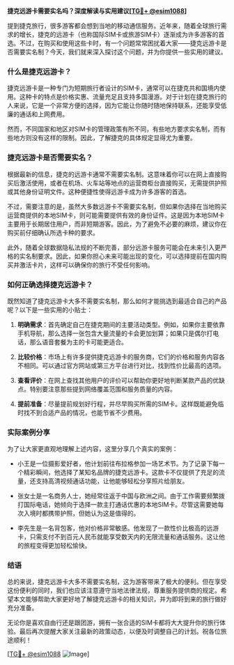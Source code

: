 **捷克远游卡需要实名吗？深度解读与实用建议[[TG💪+ @esim1088](https://t.me/s/esim1088)]**

提到捷克旅行，很多游客都会想到当地的移动通信服务。近年来，随着全球旅行需求的增长，捷克的远游卡（也称国际SIM卡或旅游SIM卡）逐渐成为许多游客的首选。不过，在购买和使用这些卡时，有一个问题常常困扰着大家——捷克远游卡是否需要实名制？今天，我们就来深入探讨这个问题，并为你提供一些实用的建议。

### 什么是捷克远游卡？

捷克远游卡是一种专门为短期旅行者设计的SIM卡，通常可以在捷克共和国境内使用。这种卡的特点是价格实惠、流量充足且支持多国漫游。对于计划在捷克旅行的人来说，它是一个非常方便的选择，因为它能让你随时随地保持联系，还能享受低廉的通话和上网费用。

然而，不同国家和地区对SIM卡的管理政策有所不同，有些地方要求实名制，而有些地方则没有这样的限制。因此，了解捷克的具体规定显得尤为重要。

### 捷克远游卡是否需要实名？

根据最新的信息，捷克的远游卡通常不需要实名制。这意味着你可以在网上直接购买后激活使用，或者在机场、火车站等地点的运营商柜台直接购买，无需提供护照或其他身份证明文件。这种便捷性使得远游卡成为许多游客的首选。

不过，需要注意的是，虽然大多数远游卡不需要实名制，但如果你选择在当地购买运营商提供的本地SIM卡，则可能需要提供有效的身份证件。这是因为本地SIM卡主要用于长期居住用户，而非短期游客。因此，为了避免不必要的麻烦，建议你在购买前仔细确认所选卡种的要求。

此外，随着全球数据隐私法规的不断完善，部分远游卡服务可能会在未来引入更严格的实名制要求。因此，如果你担心未来可能出现的变化，可以选择提前在国内购买并激活卡片，这样可以确保你的旅行不受任何影响。

### 如何正确选择捷克远游卡？

既然知道了捷克远游卡大多不需要实名制，那么如何才能挑选到最适合自己的产品呢？以下是一些实用的小贴士：

1. **明确需求**：首先确定自己在捷克期间的主要活动类型。例如，如果你主要依靠手机导航，那么选择一张包含大量流量的卡会更加划算；如果只是偶尔打电话，那么语音套餐为主的卡可能更适合。

2. **比较价格**：市场上有许多提供捷克远游卡的服务商，它们的价格和服务内容各不相同。可以通过官方网站或第三方平台进行对比，找到性价比最高的选项。

3. **查看评价**：在网上查找其他用户的评价可以帮助你更好地判断某款产品的优缺点。特别要注意那些提到网络覆盖范围和服务质量的内容。

4. **提前准备**：尽量提前规划好行程，并尽早购买所需的SIM卡。这样既能避免临时找不到合适产品的情况，也能节省不少费用。

### 实际案例分享

为了让大家更直观地理解上述内容，这里分享几个真实的案例：

- 小王是一位摄影爱好者，他计划前往布拉格参加一场艺术节。为了记录下每一个精彩瞬间，他选择了某知名品牌的捷克远游卡。这款卡不仅提供了充足的流量，还支持高清视频通话功能，让他能够轻松分享照片给朋友。
  
- 张女士是一名商务人士，她经常往返于中国与欧洲之间。由于工作需要频繁拨打国际电话，她倾向于选择一款主打通话优惠的本地SIM卡。尽管这需要她每次入境时都携带护照，但她认为这是值得的。

- 李先生是一名背包客，他对价格非常敏感。他发现了一款性价比极高的远游卡，只需支付不到百元人民币就能享受数天内的无限流量和通话服务。这让他的旅程变得更加轻松愉快。

### 结语

总的来说，捷克远游卡大多不需要实名制，这为游客带来了极大的便利。但在享受这份便利的同时，我们也应该注意遵守当地法律法规，尊重服务提供商的规定。希望本文能够帮助大家更好地了解捷克远游卡的相关知识，并为即将到来的旅行做好充分准备。

无论你是喜欢自由行还是跟团游，拥有一张合适的SIM卡都将大大提升你的旅行体验。最后再次提醒大家关注最新的政策动态，以便及时调整自己的计划。祝各位旅途顺利！

[[TG💪+ @esim1088](https://t.me/s/esim1088) ![Image](https://i.postimg.cc/4NQfJmqS/Snipaste-2025-05-13-00-14-12.png)]